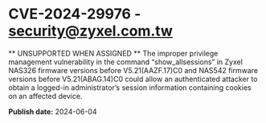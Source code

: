 # CVE-2024-29976 - security@zyxel.com.tw

** UNSUPPORTED WHEN ASSIGNED **
The improper privilege management vulnerability in the command “show_allsessions” in Zyxel NAS326 firmware versions before V5.21(AAZF.17)C0 and NAS542 firmware versions before V5.21(ABAG.14)C0 could allow an authenticated attacker to obtain a logged-in administrator’s session information containing cookies on an affected device.

**Publish date:** 2024-06-04
